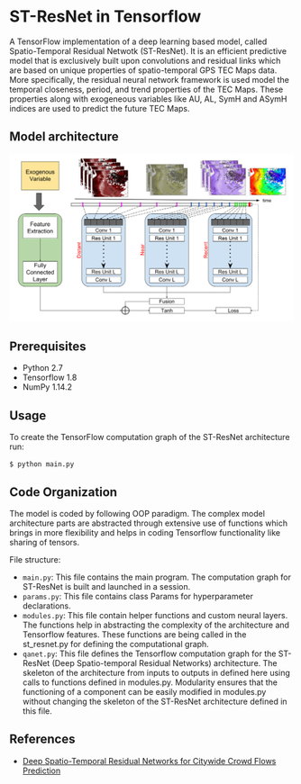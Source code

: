 # ST-ResNet in Tensorflow

A TensorFlow implementation of a deep learning based model, called Spatio-Temporal Residual Netwotk (ST-ResNet). It is an efficient predictive model that is exclusively built upon convolutions and residual links which are based on unique properties of spatio-temporal GPS TEC Maps data. More specifically, the residual neural network framework is used model the temporal closeness, period, and trend properties
of the TEC Maps. These properties along with exogeneous variables like AU, AL, SymH and ASymH indices are used to predict the future TEC Maps.

## Model architecture

<p align="center"> 
<img src="assets/st-resnet.png">
</p>

## Prerequisites

* Python 2.7
* Tensorflow 1.8
* NumPy 1.14.2

## Usage

To create the TensorFlow computation graph of the ST-ResNet architecture run:

    $ python main.py

## Code Organization

The model is coded by following OOP paradigm. The complex model architecture parts are abstracted through extensive use of functions which brings in more flexibility and helps in coding Tensorflow functionality like sharing of tensors. 

File structure:
* `main.py`: This file contains the main program. The computation graph for ST-ResNet is built and launched in a session.
* `params.py`: This file contains class Params for hyperparameter declarations.
* `modules.py`: This file contain helper functions and custom neural layers. The functions help in abstracting the complexity of the architecture and Tensorflow features. These functions are being called in the st_resnet.py for defining the computational graph.
* `qanet.py`: This file defines the Tensorflow computation graph for the ST-ResNet (Deep Spatio-temporal Residual Networks) architecture. The skeleton of the architecture from inputs to outputs in defined here using calls to functions defined in modules.py. Modularity ensures that the functioning of a component can be easily modified in modules.py without changing the skeleton of the ST-ResNet architecture defined in this file.

## References

- [Deep Spatio-Temporal Residual Networks for Citywide Crowd Flows Prediction](https://arxiv.org/pdf/1610.00081.pdf)
